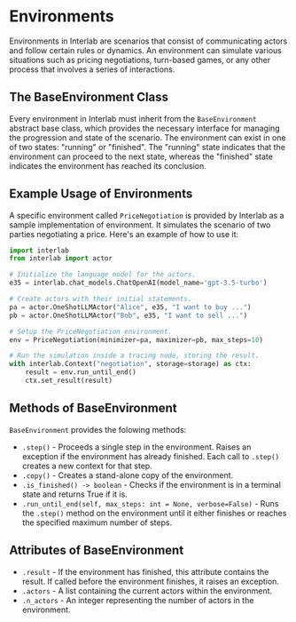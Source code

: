# Environments

Environments in Interlab are scenarios that consist of communicating actors and follow certain rules or dynamics. An environment can simulate various situations such as pricing negotiations, turn-based games, or any other process that involves a series of interactions.

## The BaseEnvironment Class

Every environment in Interlab must inherit from the `BaseEnvironment` abstract base class, which provides the necessary interface for managing the progression and state of the scenario. The environment can exist in one of two states: "running" or "finished". The "running" state indicates that the environment can proceed to the next state, whereas the "finished" state indicates the environment has reached its conclusion.

## Example Usage of Environments

A specific environment called `PriceNegotiation` is provided by Interlab as a sample implementation of environment. It simulates the scenario of two parties negotiating a price. Here's an example of how to use it:

```python
import interlab
from interlab import actor

# Initialize the language model for the actors.
e35 = interlab.chat_models.ChatOpenAI(model_name='gpt-3.5-turbo')

# Create actors with their initial statements.
pa = actor.OneShotLLMActor("Alice", e35, "I want to buy ...")
pb = actor.OneShotLLMActor("Bob", e35, "I want to sell ...")

# Setup the PriceNegotiation environment.
env = PriceNegotiation(minimizer=pa, maximizer=pb, max_steps=10)

# Run the simulation inside a tracing node, storing the result.
with interlab.Context("negotiation", storage=storage) as ctx:
    result = env.run_until_end()
    ctx.set_result(result)
```

## Methods of BaseEnvironment

`BaseEnvironment` provides the folowing methods:

- `.step()` - Proceeds a single step in the environment. Raises an exception if the environment has already finished. Each call to `.step()` creates a new context for that step.
- `.copy()` - Creates a stand-alone copy of the environment.
- `.is_finished() -> boolean` - Checks if the environment is in a terminal state and returns True if it is.
- `.run_until_end(self, max_steps: int = None, verbose=False)` - Runs the `.step()` method on the environment until it either finishes or reaches the specified maximum number of steps.

## Attributes of BaseEnvironment

- `.result` - If the environment has finished, this attribute contains the result. If called before the environment finishes, it raises an exception.
- `.actors` - A list containing the current actors within the environment.
- `.n_actors` - An integer representing the number of actors in the environment.
